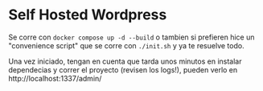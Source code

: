 # Self Hosted Wordpress #

Se corre con `docker compose up -d --build` o tambien si prefieren hice un "convenience script" que se corre con `./init.sh` y ya te resuelve todo.

Una vez iniciado, tengan en cuenta que tarda unos minutos en instalar dependecias y correr el proyecto (revisen los logs!), pueden verlo en http://localhost:1337/admin/
